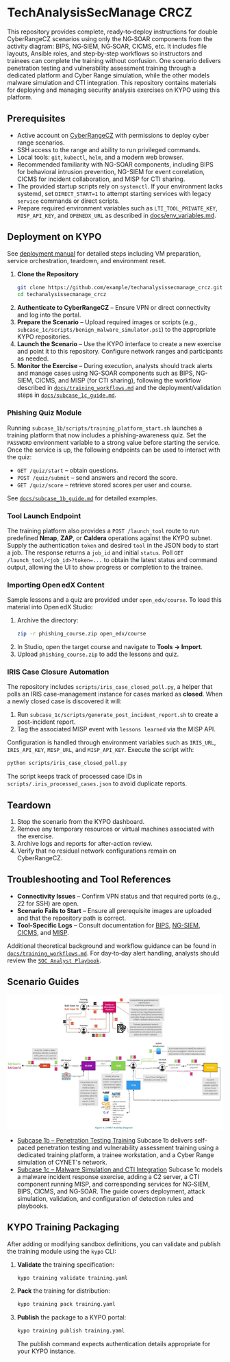 # TechAnalysisSecManage CRCZ

This repository provides complete, ready‑to‑deploy instructions for double CyberRangeCZ scenarios using only the NG‑SOAR components from the activity diagram: BIPS, NG‑SIEM, NG‑SOAR, CICMS, etc. It includes file layouts, Ansible roles, and step‑by‑step workflows so instructors and trainees can complete the training without confusion. One scenario delivers penetration testing and vulnerability assessment training through a dedicated platform and Cyber Range simulation, while the other models malware simulation and CTI integration. This repository contains materials for deploying and managing security analysis exercises on KYPO using this platform.

## Prerequisites

- Active account on [CyberRangeCZ](https://www.cyberrange.cz/) with permissions to deploy cyber range scenarios.
- SSH access to the range and ability to run privileged commands.
- Local tools: `git`, `kubectl`, `helm`, and a modern web browser.
- Recommended familiarity with NG-SOAR components, including BIPS for behavioral intrusion prevention, NG-SIEM for event correlation, CICMS for incident collaboration, and MISP for CTI sharing.
- The provided startup scripts rely on `systemctl`. If your environment lacks systemd, set `DIRECT_START=1` to attempt starting services with legacy `service` commands or direct scripts.
- Prepare required environment variables such as `LTI_TOOL_PRIVATE_KEY`, `MISP_API_KEY`, and `OPENEDX_URL` as described in [docs/env_variables.md](docs/env_variables.md).

## Deployment on KYPO

See [deployment manual](docs/deployment_manual.md) for detailed steps including VM preparation, service orchestration, teardown, and environment reset.


1. **Clone the Repository**
   ```bash
   git clone https://github.com/example/techanalysissecmanage_crcz.git
   cd techanalysissecmanage_crcz
   ```
2. **Authenticate to CyberRangeCZ** – Ensure VPN or direct connectivity and log into the portal.
3. **Prepare the Scenario** – Upload required images or scripts (e.g., `subcase_1c/scripts/benign_malware_simulator.ps1`) to the appropriate KYPO repositories.
4. **Launch the Scenario** – Use the KYPO interface to create a new exercise and point it to this repository. Configure network ranges and participants as needed.
5. **Monitor the Exercise** – During execution, analysts should track alerts and manage cases using NG-SOAR components such as BIPS, NG-SIEM, CICMS, and MISP (for CTI sharing), following the workflow described in [`docs/training_workflows.md`](docs/training_workflows.md) and the deployment/validation steps in [`docs/subcase_1c_guide.md`](docs/subcase_1c_guide.md).

### Phishing Quiz Module

Running `subcase_1b/scripts/training_platform_start.sh` launches a training platform that now includes a phishing-awareness quiz. Set the `PASSWORD` environment variable to a strong value before starting the service. Once the service is up, the following endpoints can be used to interact with the quiz:

- `GET /quiz/start` – obtain questions.
- `POST /quiz/submit` – send answers and record the score.
- `GET /quiz/score` – retrieve stored scores per user and course.

See [`docs/subcase_1b_guide.md`](docs/subcase_1b_guide.md) for detailed examples.

### Tool Launch Endpoint

The training platform also provides a `POST /launch_tool` route to run
predefined **Nmap**, **ZAP**, or **Caldera** operations against the KYPO
subnet. Supply the authentication `token` and desired `tool` in the JSON
body to start a job. The response returns a `job_id` and initial
`status`. Poll `GET /launch_tool/<job_id>?token=...` to obtain the latest
status and command output, allowing the UI to show progress or completion
to the trainee.

### Importing Open edX Content

Sample lessons and a quiz are provided under `open_edx/course`. To load this material into Open edX Studio:

1. Archive the directory:
   ```bash
   zip -r phishing_course.zip open_edx/course
   ```
2. In Studio, open the target course and navigate to **Tools → Import**.
3. Upload `phishing_course.zip` to add the lessons and quiz.

### IRIS Case Closure Automation

The repository includes `scripts/iris_case_closed_poll.py`, a helper that
polls an IRIS case-management instance for cases marked as **closed**. When a
newly closed case is discovered it will:

1. Run `subcase_1c/scripts/generate_post_incident_report.sh` to create a
   post-incident report.
2. Tag the associated MISP event with `lessons learned` via the MISP API.

Configuration is handled through environment variables such as `IRIS_URL`,
`IRIS_API_KEY`, `MISP_URL`, and `MISP_API_KEY`. Execute the script with:

```bash
python scripts/iris_case_closed_poll.py
```

The script keeps track of processed case IDs in `scripts/.iris_processed_cases.json`
to avoid duplicate reports.

## Teardown

1. Stop the scenario from the KYPO dashboard.
2. Remove any temporary resources or virtual machines associated with the exercise.
3. Archive logs and reports for after-action review.
4. Verify that no residual network configurations remain on CyberRangeCZ.

## Troubleshooting and Tool References

- **Connectivity Issues** – Confirm VPN status and that required ports (e.g., 22 for SSH) are open.
- **Scenario Fails to Start** – Ensure all prerequisite images are uploaded and that the repository path is correct.
- **Tool-Specific Logs** – Consult documentation for [BIPS](https://ngsoar.example.com/bips), [NG-SIEM](https://ngsoar.example.com/ng-siem), [CICMS](https://ngsoar.example.com/cicms), and [MISP](https://ngsoar.example.com/misp).

Additional theoretical background and workflow guidance can be found in [`docs/training_workflows.md`](docs/training_workflows.md). For day‑to‑day alert handling, analysts should review the [`SOC Analyst Playbook`](docs/soc_analyst_playbook.md).

## Scenario Guides

![Pilot CYNET](PUC%20-%20CYNET.png)

- [Subcase 1b – Penetration Testing Training](docs/subcase_1b_guide.md)
Subcase 1b delivers self-paced penetration testing and vulnerability assessment training using a dedicated training platform, a trainee workstation, and a Cyber Range simulation of CYNET's network.
- [Subcase 1c – Malware Simulation and CTI Integration](docs/subcase_1c_guide.md)
Subcase 1c models a malware incident response exercise, adding a C2 server, a CTI component running MISP, and corresponding services for NG‑SIEM, BIPS, CICMS, and NG‑SOAR. The guide covers deployment, attack simulation, validation, and configuration of detection rules and playbooks.

## KYPO Training Packaging

After adding or modifying sandbox definitions, you can validate and publish the training module using the `kypo` CLI:

1. **Validate** the training specification:
   ```bash
   kypo training validate training.yaml
   ```
2. **Pack** the training for distribution:
   ```bash
   kypo training pack training.yaml
   ```
3. **Publish** the package to a KYPO portal:
   ```bash
   kypo training publish training.yaml
   ```
   The publish command expects authentication details appropriate for your KYPO instance.
